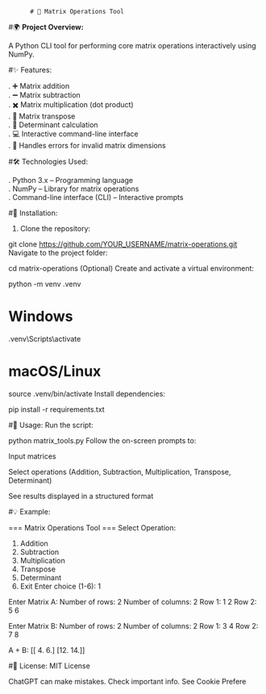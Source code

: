           # 🧮 Matrix Operations Tool

#🌍 **Project Overview:**  

A Python CLI tool for performing core matrix operations interactively using NumPy.

#✨ Features:

. ➕ Matrix addition  
. ➖ Matrix subtraction  
. ✖️ Matrix multiplication (dot product)  
. 🔄 Matrix transpose  
. 🧮 Determinant calculation  
. 💻 Interactive command-line interface  
. 📝 Handles errors for invalid matrix dimensions  


#🛠️ Technologies Used:

. Python 3.x – Programming language  
. NumPy – Library for matrix operations  
. Command-line interface (CLI) – Interactive prompts  


#🚀 Installation:

1. Clone the repository:


git clone https://github.com/YOUR_USERNAME/matrix-operations.git
Navigate to the project folder:


cd matrix-operations
(Optional) Create and activate a virtual environment:


python -m venv .venv
# Windows
.venv\Scripts\activate
# macOS/Linux
source .venv/bin/activate
Install dependencies:


pip install -r requirements.txt

#🎯 Usage:
Run the script:


python matrix_tools.py
Follow the on-screen prompts to:

Input matrices

Select operations (Addition, Subtraction, Multiplication, Transpose, Determinant)

See results displayed in a structured format


#💡 Example:


=== Matrix Operations Tool ===
Select Operation:
1. Addition
2. Subtraction
3. Multiplication
4. Transpose
5. Determinant
6. Exit
Enter choice (1-6): 1

Enter Matrix A:
Number of rows: 2
Number of columns: 2
Row 1: 1 2
Row 2: 5 6

Enter Matrix B:
Number of rows: 2
Number of columns: 2
Row 1: 3 4
Row 2: 7 8

A + B:
[[ 4.  6.]
 [12. 14.]]



#📄 License:
MIT License







ChatGPT can make mistakes. Check important info. See Cookie Prefere
